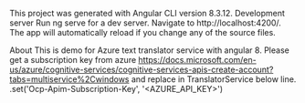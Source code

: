 This project was generated with Angular CLI version 8.3.12.
Development server
Run ng serve for a dev server. Navigate to http://localhost:4200/. The app will automatically reload if you change any of the source files.

About
This is demo for Azure text translator service with angular 8. Please get a subscription key from azure https://docs.microsoft.com/en-us/azure/cognitive-services/cognitive-services-apis-create-account?tabs=multiservice%2Cwindows and replace in TranslatorService below line. .set('Ocp-Apim-Subscription-Key', '<AZURE_API_KEY>')
